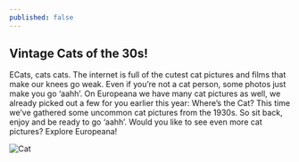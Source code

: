 ```yaml
---
published: false
---
```


## Vintage Cats of the 30s!

ECats, cats cats. The internet is full of the cutest cat pictures and films that make our knees go weak. Even if you’re not a cat person, some photos just make you go ‘aahh’.
On Europeana we have many cat pictures as well, we already picked out a few for you earlier this year: Where’s the Cat? This time we’ve gathered some uncommon cat pictures from the 1930s. So sit back, enjoy and be ready to go ‘aahh’.
Would you like to see even more cat pictures? Explore Europeana!

![Cat](/http://blog.europeana.eu/wp-content/uploads/2013/10/MacDonnald-and-Pussums.jpg)